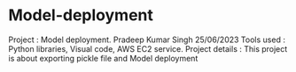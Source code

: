 # Model-deployment
Project : Model deployment. Pradeep Kumar Singh 25/06/2023  Tools used : Python libraries, Visual code, AWS EC2 service.  Project details : This project is about exporting pickle file and Model deployment
